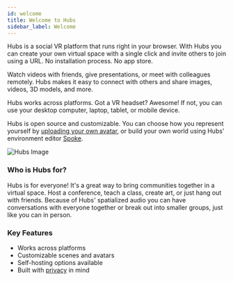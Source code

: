 ```yaml
---
id: welcome
title: Welcome to Hubs
sidebar_label: Welcome
---
```


Hubs is a social VR platform that runs right in your browser. With Hubs you can create your own virtual space with a single click and invite others to join using a URL. No installation process. No app store. 

Watch videos with friends, give presentations, or meet with colleagues remotely. Hubs makes it easy to connect with others and share images, videos, 3D models, and more. 

Hubs works across platforms. Got a VR headset? Awesome! If not, you can use your desktop computer, laptop, tablet, or mobile device.

Hubs is open source and customizable. You can choose how you represent yourself by [uploading your own avatar](insert-avatar-url), or build your own world using Hubs' environment editor [Spoke](https://hubs.mozilla.com/spoke).

![Hubs Image](../img/hubs.png)


### Who is Hubs for?

Hubs is for everyone! It's a great way to bring communities together in a virtual space. Host a conference, teach a class, create art, or just hang out with friends. Because of Hubs' spatialized audio you can have conversations with everyone together or break out into smaller groups, just like you can in person. 


### Key Features

* Works across platforms
* Customizable scenes and avatars
* Self-hosting options available
* Built with [privacy](https://blog.mozvr.com/creating-privacy-centric-virtual-spaces/) in mind

